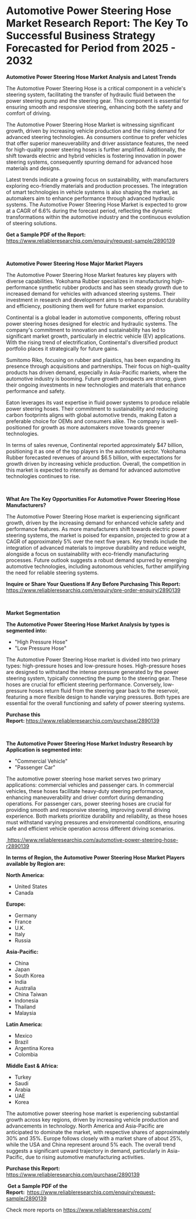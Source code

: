 <p><h1>Automotive Power Steering Hose Market Research Report: The Key To Successful Business Strategy Forecasted for Period from 2025 - 2032</h1></p><p><strong>Automotive Power Steering Hose Market Analysis and Latest Trends</strong></p>
<p><p>The Automotive Power Steering Hose is a critical component in a vehicle's steering system, facilitating the transfer of hydraulic fluid between the power steering pump and the steering gear. This component is essential for ensuring smooth and responsive steering, enhancing both the safety and comfort of driving.</p><p>The Automotive Power Steering Hose Market is witnessing significant growth, driven by increasing vehicle production and the rising demand for advanced steering technologies. As consumers continue to prefer vehicles that offer superior maneuverability and driver assistance features, the need for high-quality power steering hoses is further amplified. Additionally, the shift towards electric and hybrid vehicles is fostering innovation in power steering systems, consequently spurring demand for advanced hose materials and designs.</p><p>Latest trends indicate a growing focus on sustainability, with manufacturers exploring eco-friendly materials and production processes. The integration of smart technologies in vehicle systems is also shaping the market, as automakers aim to enhance performance through advanced hydraulic systems. The Automotive Power Steering Hose Market is expected to grow at a CAGR of 6.6% during the forecast period, reflecting the dynamic transformations within the automotive industry and the continuous evolution of steering solutions.</p></p>
<p><strong>Get a Sample PDF of the Report:&nbsp;</strong> <a href="https://www.reliableresearchiq.com/enquiry/request-sample/2890139?utm_campaign=3006&utm_medium=2&utm_source=Github&utm_content=ia&utm_term=14032025&utm_id=automotive-power-steering-hose">https://www.reliableresearchiq.com/enquiry/request-sample/2890139</a></p>
<p>&nbsp;</p>
<p><strong>Automotive Power Steering Hose Major Market Players</strong></p>
<p><p>The Automotive Power Steering Hose Market features key players with diverse capabilities. Yokohama Rubber specializes in manufacturing high-performance synthetic rubber products and has seen steady growth due to increased demand for vehicles with advanced steering systems. Their investment in research and development aims to enhance product durability and efficiency, positioning them well for future market expansion.</p><p>Continental is a global leader in automotive components, offering robust power steering hoses designed for electric and hydraulic systems. The company's commitment to innovation and sustainability has led to significant market growth, particularly in electric vehicle (EV) applications. With the rising trend of electrification, Continental's diversified product portfolio places it strategically for future gains.</p><p>Sumitomo Riko, focusing on rubber and plastics, has been expanding its presence through acquisitions and partnerships. Their focus on high-quality products has driven demand, especially in Asia-Pacific markets, where the automotive industry is booming. Future growth prospects are strong, given their ongoing investments in new technologies and materials that enhance performance and safety.</p><p>Eaton leverages its vast expertise in fluid power systems to produce reliable power steering hoses. Their commitment to sustainability and reducing carbon footprints aligns with global automotive trends, making Eaton a preferable choice for OEMs and consumers alike. The company is well-positioned for growth as more automakers move towards greener technologies.</p><p>In terms of sales revenue, Continental reported approximately $47 billion, positioning it as one of the top players in the automotive sector. Yokohama Rubber forecasted revenues of around $6.5 billion, with expectations for growth driven by increasing vehicle production. Overall, the competition in this market is expected to intensify as demand for advanced automotive technologies continues to rise.</p></p>
<p>&nbsp;</p>
<p><strong>What Are The Key Opportunities For Automotive Power Steering Hose Manufacturers?</strong></p>
<p><p>The Automotive Power Steering Hose market is experiencing significant growth, driven by the increasing demand for enhanced vehicle safety and performance features. As more manufacturers shift towards electric power steering systems, the market is poised for expansion, projected to grow at a CAGR of approximately 5% over the next five years. Key trends include the integration of advanced materials to improve durability and reduce weight, alongside a focus on sustainability with eco-friendly manufacturing processes. Future outlook suggests a robust demand spurred by emerging automotive technologies, including autonomous vehicles, further amplifying the need for reliable steering systems.</p></p>
<p><strong>Inquire or Share Your Questions If Any Before Purchasing This Report:</strong> <a href="https://www.reliableresearchiq.com/enquiry/pre-order-enquiry/2890139?utm_campaign=3006&utm_medium=2&utm_source=Github&utm_content=ia&utm_term=14032025&utm_id=automotive-power-steering-hose">https://www.reliableresearchiq.com/enquiry/pre-order-enquiry/2890139</a></p>
<p>&nbsp;</p>
<p><strong>Market Segmentation</strong></p>
<p><strong>The Automotive Power Steering Hose Market Analysis by types is segmented into:</strong></p>
<p><ul><li>"High Pressure Hose"</li><li>"Low Pressure Hose"</li></ul></p>
<p><p>The Automotive Power Steering Hose market is divided into two primary types: high-pressure hoses and low-pressure hoses. High-pressure hoses are designed to withstand the intense pressure generated by the power steering system, typically connecting the pump to the steering gear. These hoses are crucial for efficient steering performance. Conversely, low-pressure hoses return fluid from the steering gear back to the reservoir, featuring a more flexible design to handle varying pressures. Both types are essential for the overall functioning and safety of power steering systems.</p></p>
<p><strong>Purchase this Report:&nbsp;</strong><a href="https://www.reliableresearchiq.com/purchase/2890139?utm_campaign=3006&utm_medium=2&utm_source=Github&utm_content=ia&utm_term=14032025&utm_id=automotive-power-steering-hose">https://www.reliableresearchiq.com/purchase/2890139</a></p>
<p>&nbsp;</p>
<p><strong>The Automotive Power Steering Hose Market Industry Research by Application is segmented into:</strong></p>
<p><ul><li>"Commercial Vehicle"</li><li>"Passenger Car"</li></ul></p>
<p><p>The automotive power steering hose market serves two primary applications: commercial vehicles and passenger cars. In commercial vehicles, these hoses facilitate heavy-duty steering performance, enhancing maneuverability and driver comfort during demanding operations. For passenger cars, power steering hoses are crucial for providing smooth and responsive steering, improving overall driving experience. Both markets prioritize durability and reliability, as these hoses must withstand varying pressures and environmental conditions, ensuring safe and efficient vehicle operation across different driving scenarios.</p></p>
<p><a href="https://www.reliableresearchiq.com/automotive-power-steering-hose-r2890139?utm_campaign=3006&utm_medium=2&utm_source=Github&utm_content=ia&utm_term=14032025&utm_id=automotive-power-steering-hose">&nbsp;https://www.reliableresearchiq.com/automotive-power-steering-hose-r2890139</a></p>
<p><strong>In terms of Region, the Automotive Power Steering Hose Market Players available by Region are:</strong></p>
<p>
    <p> <strong> North America: </strong>
        <ul>
            <li>United States</li>
            <li>Canada</li>
        </ul>
        </p> 
    <p> <strong> Europe: </strong>
        <ul>
            <li>Germany</li>
            <li>France</li>
            <li>U.K.</li>
            <li>Italy</li>
            <li>Russia</li>
        </ul>
        </p> 
    <p> <strong> Asia-Pacific: </strong>
        <ul>
            <li>China</li>
            <li>Japan</li>
            <li>South Korea</li>
            <li>India</li>
            <li>Australia</li>
            <li>China Taiwan</li>
            <li>Indonesia</li>
            <li>Thailand</li>
            <li>Malaysia</li>
        </ul>
        </p> 
    <p> <strong> Latin America: </strong>
        <ul>
            <li>Mexico</li>
            <li>Brazil</li>
            <li>Argentina Korea</li>
            <li>Colombia</li>
        </ul>
        </p> 
    <p> <strong> Middle East & Africa: </strong>
        <ul>
            <li>Turkey</li>
            <li>Saudi</li>
            <li>Arabia</li>
            <li>UAE</li>
            <li>Korea</li>
        </ul>
    </p>
    </p>
<p><p>The automotive power steering hose market is experiencing substantial growth across key regions, driven by increasing vehicle production and advancements in technology. North America and Asia-Pacific are anticipated to dominate the market, with respective shares of approximately 30% and 35%. Europe follows closely with a market share of about 25%, while the USA and China represent around 5% each. The overall trend suggests a significant upward trajectory in demand, particularly in Asia-Pacific, due to rising automotive manufacturing activities.</p></p>
<p><strong>Purchase this Report: </strong><a href="https://www.reliableresearchiq.com/purchase/2890139?utm_campaign=3006&utm_medium=2&utm_source=Github&utm_content=ia&utm_term=14032025&utm_id=automotive-power-steering-hose">https://www.reliableresearchiq.com/purchase/2890139</a></p>
<p>&nbsp;<strong>Get a Sample PDF of the Report:&nbsp;&nbsp;</strong><a href="https://www.reliableresearchiq.com/enquiry/request-sample/2890139?utm_campaign=3006&utm_medium=2&utm_source=Github&utm_content=ia&utm_term=14032025&utm_id=automotive-power-steering-hose">https://www.reliableresearchiq.com/enquiry/request-sample/2890139</a></p>
<p><strong></strong></p>
<p>Check more reports on <a href="https://www.reliableresearchiq.com/?utm_campaign=3006&utm_medium=2&utm_source=Github&utm_content=ia&utm_term=14032025&utm_id=automotive-power-steering-hose">https://www.reliableresearchiq.com/</a></p>